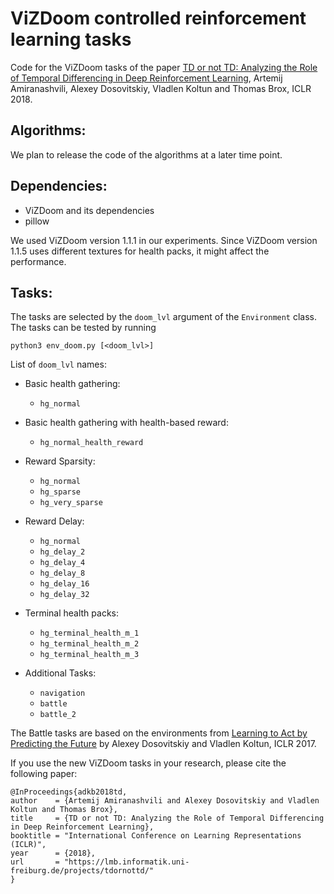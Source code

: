 # ViZDoom controlled reinforcement learning tasks

Code for the ViZDoom tasks of the paper [TD or not TD: Analyzing the Role of Temporal Differencing in Deep Reinforcement Learning](https://lmb.informatik.uni-freiburg.de/projects/tdornottd/), Artemij Amiranashvili, Alexey Dosovitskiy, Vladlen Koltun and Thomas Brox, ICLR 2018.

## Algorithms:

We plan to release the code of the algorithms at a later time point.

## Dependencies:

- ViZDoom and its dependencies
- pillow

We used ViZDoom version 1.1.1 in our experiments. Since ViZDoom version 1.1.5 uses different textures for health packs, it might affect the performance.

## Tasks:

The tasks are selected by the `doom_lvl` argument of the `Environment` class. The tasks can be tested by running 

    python3 env_doom.py [<doom_lvl>]

List of `doom_lvl` names:

- Basic health gathering:
  - `hg_normal`
- Basic health gathering with health-based reward:
  - `hg_normal_health_reward`
- Reward Sparsity:
  - `hg_normal`
  - `hg_sparse`
  - `hg_very_sparse`
- Reward Delay:
  - `hg_normal`
  - `hg_delay_2`
  - `hg_delay_4`
  - `hg_delay_8`
  - `hg_delay_16`
  - `hg_delay_32`
- Terminal health packs:
  - `hg_terminal_health_m_1`
  - `hg_terminal_health_m_2`
  - `hg_terminal_health_m_3`

- Additional Tasks:
  - `navigation`
  - `battle`
  - `battle_2`

The Battle tasks are based on the environments from [Learning to Act by Predicting the Future](https://github.com/IntelVCL/DirectFuturePrediction) by Alexey Dosovitskiy and Vladlen Koltun, ICLR 2017.

If you use the new ViZDoom tasks in your research, please cite the following paper:

    @InProceedings{adkb2018td,
    author    = {Artemij Amiranashvili and Alexey Dosovitskiy and Vladlen Koltun and Thomas Brox},
    title     = {TD or not TD: Analyzing the Role of Temporal Differencing in Deep Reinforcement Learning},
    booktitle = "International Conference on Learning Representations (ICLR)",
    year      = {2018},
    url       = "https://lmb.informatik.uni-freiburg.de/projects/tdornottd/"
    }

